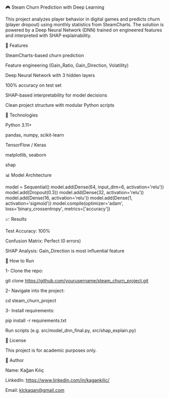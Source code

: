 🎮 Steam Churn Prediction with Deep Learning

This project analyzes player behavior in digital games and predicts churn (player dropout) using monthly statistics from SteamCharts. The solution is powered by a Deep Neural Network (DNN) trained on engineered features and interpreted with SHAP explainability.

🚀 Features

SteamCharts-based churn prediction

Feature engineering (Gain_Ratio, Gain_Direction, Volatility)

Deep Neural Network with 3 hidden layers

100% accuracy on test set

SHAP-based interpretability for model decisions

Clean project structure with modular Python scripts

🧪 Technologies

Python 3.11+

pandas, numpy, scikit-learn

TensorFlow / Keras

matplotlib, seaborn

shap

📊 Model Architecture

model = Sequential()
model.add(Dense(64, input_dim=6, activation='relu'))
model.add(Dropout(0.3))
model.add(Dense(32, activation='relu'))
model.add(Dense(16, activation='relu'))
model.add(Dense(1, activation='sigmoid'))
model.compile(optimizer='adam', loss='binary_crossentropy', metrics=['accuracy'])

📈 Results

Test Accuracy: 100%

Confusion Matrix: Perfect (0 errors)

SHAP Analysis: Gain_Direction is most influential feature

📌 How to Run

1- Clone the repo:

git clone https://github.com/yourusername/steam_churn_project.git

2- Navigate into the project:

cd steam_churn_project

3- Install requirements:

pip install -r requirements.txt

Run scripts (e.g. src/model_dnn_final.py, src/shap_explain.py)

📃 License

This project is for academic purposes only.

🙋 Author

Name: Kağan Kılıç

LinkedIn: https://www.linkedin.com/in/kagankilic/

Email: klckagan@gmail.com

